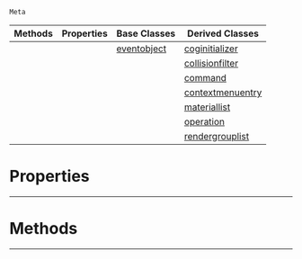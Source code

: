  `Meta`

|Methods|Properties|Base Classes|Derived Classes|
|---|---|---|---|
| | |[eventobject](https://github.com/dragonCASTjosh/PlasmaDocs/blob/master/code_reference/class_reference/eventobject.markdown)|[coginitializer](https://github.com/dragonCASTjosh/PlasmaDocs/blob/master/code_reference/class_reference/coginitializer.markdown)|
| | | |[collisionfilter](https://github.com/dragonCASTjosh/PlasmaDocs/blob/master/code_reference/class_reference/collisionfilter.markdown)|
| | | |[command](https://github.com/dragonCASTjosh/PlasmaDocs/blob/master/code_reference/class_reference/command.markdown)|
| | | |[contextmenuentry](https://github.com/dragonCASTjosh/PlasmaDocs/blob/master/code_reference/class_reference/contextmenuentry.markdown)|
| | | |[materiallist](https://github.com/dragonCASTjosh/PlasmaDocs/blob/master/code_reference/class_reference/materiallist.markdown)|
| | | |[operation](https://github.com/dragonCASTjosh/PlasmaDocs/blob/master/code_reference/class_reference/operation.markdown)|
| | | |[rendergrouplist](https://github.com/dragonCASTjosh/PlasmaDocs/blob/master/code_reference/class_reference/rendergrouplist.markdown)|


 #  Properties


---  
 #  Methods


---  
 

 